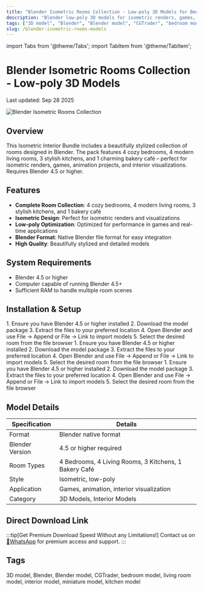 ```yaml
---
title: "Blender Isometric Rooms Collection - Low-poly 3D Models for Bedrooms, Kitchens and Living Rooms"
description: "Blender low-poly 3D models for isometric renders, games, animation projects, and interior visualizations including bedrooms, kitchens, living rooms and bakery cafes"
tags: ["3D model", "Blender", "Blender model", "CGTrader", "bedroom model", "living room model", "interior model", "miniature model", "kitchen model"]
slug: /blender-isometric-rooms-models
---
```


import Tabs from '@theme/Tabs';
import TabItem from '@theme/TabItem';

# Blender Isometric Rooms Collection - Low-poly 3D Models

Last updated: Sep 28 2025


![Blender Isometric Rooms Collection](https://www.gfxcamp.com/wp-content/uploads/2025/09/Isometric-Rooms-Collection-Bedrooms-Kitchens-Living-Rooms-Low-poly-3D-model.jpg)

## Overview

This Isometric Interior Bundle includes a beautifully stylized collection of rooms designed in Blender. The pack features 4 cozy bedrooms, 4 modern living rooms, 3 stylish kitchens, and 1 charming bakery café – perfect for isometric renders, games, animation projects, and interior visualizations. Requires Blender 4.5 or higher.

## Features

- **Complete Room Collection**: 4 cozy bedrooms, 4 modern living rooms, 3 stylish kitchens, and 1 bakery café
- **Isometric Design**: Perfect for isometric renders and visualizations
- **Low-poly Optimization**: Optimized for performance in games and real-time applications
- **Blender Format**: Native Blender file format for easy integration
- **High Quality**: Beautifully stylized and detailed models

## System Requirements

- Blender 4.5 or higher
- Computer capable of running Blender 4.5+
- Sufficient RAM to handle multiple room scenes

## Installation & Setup

<Tabs>
<TabItem value="windows" label="Windows">
1. Ensure you have Blender 4.5 or higher installed
2. Download the model package
3. Extract the files to your preferred location
4. Open Blender and use File → Append or File → Link to import models
5. Select the desired room from the file browser
</TabItem>
<TabItem value="macos" label="macOS">
1. Ensure you have Blender 4.5 or higher installed
2. Download the model package
3. Extract the files to your preferred location
4. Open Blender and use File → Append or File → Link to import models
5. Select the desired room from the file browser
</TabItem>
<TabItem value="linux" label="Linux">
1. Ensure you have Blender 4.5 or higher installed
2. Download the model package
3. Extract the files to your preferred location
4. Open Blender and use File → Append or File → Link to import models
5. Select the desired room from the file browser
</TabItem>
</Tabs>

## Model Details

| Specification | Details |
|---------------|---------|
| Format | Blender native format |
| Blender Version | 4.5 or higher required |
| Room Types | 4 Bedrooms, 4 Living Rooms, 3 Kitchens, 1 Bakery Café |
| Style | Isometric, low-poly |
| Application | Games, animation, interior visualization |
| Category | 3D Models, Interior Models |

## Direct Download Link
:::tip[Get Premium Download Speed Without any Limitations!]
Contact us on [💬WhatsApp](https://wa.me/+8613237610083) for premium  access and support.
:::

## Tags

3D model, Blender, Blender model, CGTrader, bedroom model, living room model, interior model, miniature model, kitchen model
